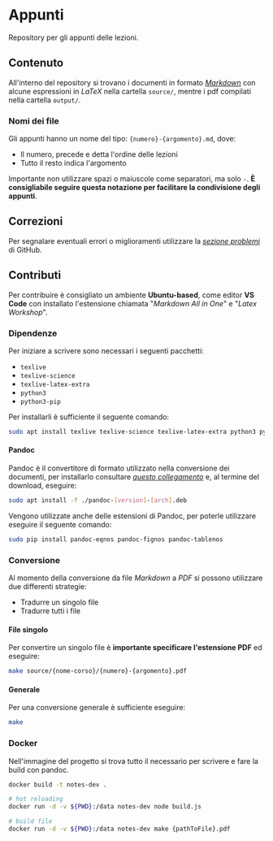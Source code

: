 # Appunti

Repository per gli appunti delle lezioni.

## Contenuto

All'interno del repository si trovano i documenti in formato [*Markdown*][1] con alcune espressioni in *LaTeX* nella cartella `source/`, mentre i pdf compilati nella cartella `output/`. 

### Nomi dei file

Gli appunti hanno un nome del tipo: `{numero}-{argomento}.md`, dove:

- Il numero, precede e detta l'ordine delle lezioni
- Tutto il resto indica l'argomento

Importante non utilizzare spazi o maiuscole come separatori, ma solo `-`. **È consigliabile seguire questa notazione per facilitare la condivisione degli appunti**.

## Correzioni

Per segnalare eventuali errori o miglioramenti utilizzare la [*sezione problemi*][2] di GitHub.

## Contributi

Per contribuire è consigliato un ambiente **Ubuntu-based**, come editor **VS Code** con installato l'estensione chiamata "*Markdown All in One*" e "*Latex Workshop*".

### Dipendenze

Per iniziare a scrivere sono necessari i seguenti pacchetti:

- `texlive`
- `texlive-science`
- `texlive-latex-extra`
- `python3`
- `python3-pip`

Per installarli è sufficiente il seguente comando:

```sh
sudo apt install texlive texlive-science texlive-latex-extra python3 python3-pip -y
```

#### Pandoc

Pandoc è il convertitore di formato utilizzato nella conversione dei documenti, per installarlo consultare [*questo collegamento*][3] e, al termine del download, eseguire:


```sh
sudo apt install -f ./pandoc-[version]-[arch].deb
```

Vengono utilizzate anche delle estensioni di Pandoc, per poterle utilizzare eseguire il seguente comando:

```sh
sudo pip install pandoc-eqnos pandoc-fignos pandoc-tablenos
```

### Conversione

Al momento della conversione da file *Markdown* a *PDF* si possono utilizzare due differenti strategie:

- Tradurre un singolo file
- Tradurre tutti i file

#### File singolo

Per convertire un singolo file è **importante specificare l'estensione PDF** ed eseguire:

```sh
make source/{nome-corso}/{numero}-{argomento}.pdf
```

#### Generale

Per una conversione generale è sufficiente eseguire:

```sh
make
```

### Docker
Nell'immagine del progetto si trova tutto il necessario per scrivere e fare la build con pandoc.
```sh
docker build -t notes-dev .

# hot reloading
docker run -d -v ${PWD}:/data notes-dev node build.js

# build file
docker run -d -v ${PWD}:/data notes-dev make {pathToFile}.pdf

```

[1]: https://www.markdownguide.org/
[2]: https://www.github.com/Kyllen02/appunti/issues
[3]: https://www.github.com/jgm/pandoc/releases/tag/2.16.1